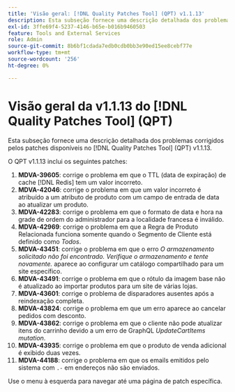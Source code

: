 ```yaml
---
title: 'Visão geral: [!DNL Quality Patches Tool] (QPT) v1.1.13'
description: Esta subseção fornece uma descrição detalhada dos problemas corrigidos pelos patches disponíveis no [!DNL Quality Patches Tool] (QPT) v1.1.13.
exl-id: 3ffe69f4-5237-4146-b65e-b016b9460503
feature: Tools and External Services
role: Admin
source-git-commit: 8b6bf1cdada7edb0cdb0bb3e90ed15ee8cebf77e
workflow-type: tm+mt
source-wordcount: '256'
ht-degree: 0%

---
```


# Visão geral da v1.1.13 do [!DNL Quality Patches Tool] (QPT)

Esta subseção fornece uma descrição detalhada dos problemas corrigidos pelos patches disponíveis no [!DNL Quality Patches Tool] (QPT) v1.1.13.

O QPT v1.1.13 inclui os seguintes patches:

1. **MDVA-39605**: corrige o problema em que o TTL (data de expiração) de cache [!DNL Redis] tem um valor incorreto.
1. **MDVA-42046**: corrige o problema em que um valor incorreto é atribuído a um atributo de produto com um campo de entrada de data ao atualizar um produto.
1. **MDVA-42283**: corrige o problema em que o formato de data e hora na grade de ordem do administrador para a localidade francesa é inválido.
1. **MDVA-42969**: corrige o problema em que a Regra de Produto Relacionada funciona somente quando o Segmento de Cliente está definido como *Todos*.
1. **MDVA-43451**: corrige o problema em que o erro *O armazenamento solicitado não foi encontrado. Verifique o armazenamento e tente novamente.* aparece ao configurar um catálogo compartilhado para um site específico.
1. **MDVA-43491**: corrige o problema em que o rótulo da imagem base não é atualizado ao importar produtos para um site de várias lojas.
1. **MDVA-43601**: corrige o problema de disparadores ausentes após a reindexação completa.
1. **MDVA-43824**: corrige o problema em que um erro aparece ao cancelar pedidos com desconto.
1. **MDVA-43862**: corrige o problema em que o cliente não pode atualizar itens do carrinho devido a um erro de GraphQL *UpdateCartItems mutation*.
1. **MDVA-43935**: corrige o problema em que o produto de venda adicional é exibido duas vezes.
1. **MDVA-44188**: corrige o problema em que os emails emitidos pelo sistema com `.-` em endereços não são enviados.

Use o menu à esquerda para navegar até uma página de patch específica.
